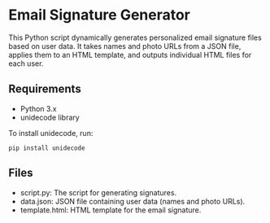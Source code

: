 # Email Signature Generator
This Python script dynamically generates personalized email signature files based on user data. It takes names and photo URLs from a JSON file, applies them to an HTML template, and outputs individual HTML files for each user.

## Requirements

- Python 3.x
- unidecode library

To install unidecode, run:

```
pip install unidecode
```

## Files

- script.py: The script for generating signatures.
- data.json: JSON file containing user data (names and photo URLs).
- template.html: HTML template for the email signature.
